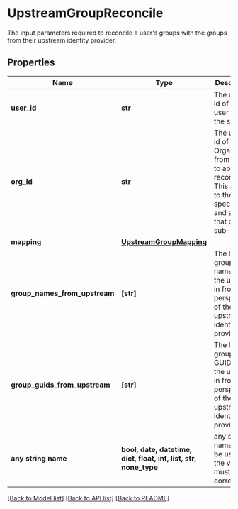 # UpstreamGroupReconcile

The input parameters required to reconcile a user's groups with the groups from their upstream identity provider. 

## Properties
Name | Type | Description | Notes
------------ | ------------- | ------------- | -------------
**user_id** | **str** | The unique id of the user within the system. | 
**org_id** | **str** | The unique id of the Organisation from which to apply a reconcile. This applies to the org specified and all of that org&#39;s sub-orgs.   | 
**mapping** | [**UpstreamGroupMapping**](UpstreamGroupMapping.md) |  | 
**group_names_from_upstream** | **[str]** | The list of group names that the user is in from the perspective of the upstream identity provider. | [optional] 
**group_guids_from_upstream** | **[str]** | The list of group GUIDs that the user is in from the perspective of the upstream identity provider. | [optional] 
**any string name** | **bool, date, datetime, dict, float, int, list, str, none_type** | any string name can be used but the value must be the correct type | [optional]

[[Back to Model list]](../README.md#documentation-for-models) [[Back to API list]](../README.md#documentation-for-api-endpoints) [[Back to README]](../README.md)


